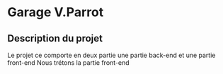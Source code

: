 # Garage V.Parrot

## Description du projet
Le projet ce comporte en deux partie une partie back-end et une partie front-end 
Nous trétons la partie front-end 
